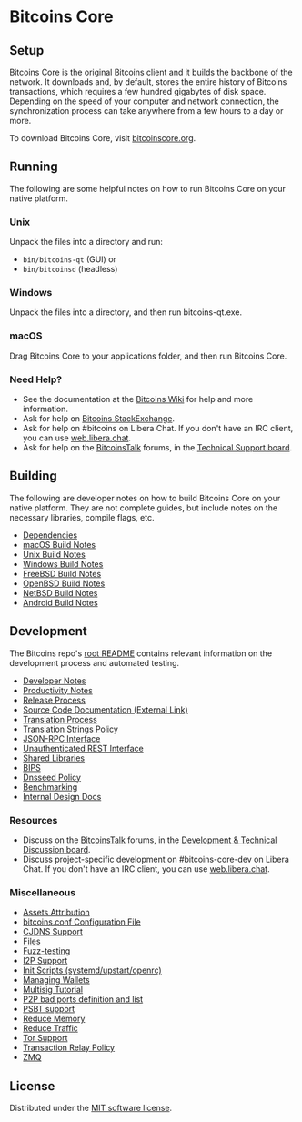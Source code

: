 Bitcoins Core
=============

Setup
---------------------
Bitcoins Core is the original Bitcoins client and it builds the backbone of the network. It downloads and, by default, stores the entire history of Bitcoins transactions, which requires a few hundred gigabytes of disk space. Depending on the speed of your computer and network connection, the synchronization process can take anywhere from a few hours to a day or more.

To download Bitcoins Core, visit [bitcoinscore.org](https://bitcoincore.org/en/download/).

Running
---------------------
The following are some helpful notes on how to run Bitcoins Core on your native platform.

### Unix

Unpack the files into a directory and run:

- `bin/bitcoins-qt` (GUI) or
- `bin/bitcoinsd` (headless)

### Windows

Unpack the files into a directory, and then run bitcoins-qt.exe.

### macOS

Drag Bitcoins Core to your applications folder, and then run Bitcoins Core.

### Need Help?

* See the documentation at the [Bitcoins Wiki](https://en.bitcoins.it/wiki/Main_Page)
for help and more information.
* Ask for help on [Bitcoins StackExchange](https://bitcoins.stackexchange.com).
* Ask for help on #bitcoins on Libera Chat. If you don't have an IRC client, you can use [web.libera.chat](https://web.libera.chat/#bitcoins).
* Ask for help on the [BitcoinsTalk](https://bitcoinstalk.org/) forums, in the [Technical Support board](https://bitcoinstalk.org/index.php?board=4.0).

Building
---------------------
The following are developer notes on how to build Bitcoins Core on your native platform. They are not complete guides, but include notes on the necessary libraries, compile flags, etc.

- [Dependencies](dependencies.md)
- [macOS Build Notes](build-osx.md)
- [Unix Build Notes](build-unix.md)
- [Windows Build Notes](build-windows.md)
- [FreeBSD Build Notes](build-freebsd.md)
- [OpenBSD Build Notes](build-openbsd.md)
- [NetBSD Build Notes](build-netbsd.md)
- [Android Build Notes](build-android.md)

Development
---------------------
The Bitcoins repo's [root README](/README.md) contains relevant information on the development process and automated testing.

- [Developer Notes](developer-notes.md)
- [Productivity Notes](productivity.md)
- [Release Process](release-process.md)
- [Source Code Documentation (External Link)](https://doxygen.bitcoinscore.org/)
- [Translation Process](translation_process.md)
- [Translation Strings Policy](translation_strings_policy.md)
- [JSON-RPC Interface](JSON-RPC-interface.md)
- [Unauthenticated REST Interface](REST-interface.md)
- [Shared Libraries](shared-libraries.md)
- [BIPS](bips.md)
- [Dnsseed Policy](dnsseed-policy.md)
- [Benchmarking](benchmarking.md)
- [Internal Design Docs](design/)

### Resources
* Discuss on the [BitcoinsTalk](https://bitcoinstalk.org/) forums, in the [Development & Technical Discussion board](https://bitcoinstalk.org/index.php?board=6.0).
* Discuss project-specific development on #bitcoins-core-dev on Libera Chat. If you don't have an IRC client, you can use [web.libera.chat](https://web.libera.chat/#bitcoins-core-dev).

### Miscellaneous
- [Assets Attribution](assets-attribution.md)
- [bitcoins.conf Configuration File](bitcoins-conf.md)
- [CJDNS Support](cjdns.md)
- [Files](files.md)
- [Fuzz-testing](fuzzing.md)
- [I2P Support](i2p.md)
- [Init Scripts (systemd/upstart/openrc)](init.md)
- [Managing Wallets](managing-wallets.md)
- [Multisig Tutorial](multisig-tutorial.md)
- [P2P bad ports definition and list](p2p-bad-ports.md)
- [PSBT support](psbt.md)
- [Reduce Memory](reduce-memory.md)
- [Reduce Traffic](reduce-traffic.md)
- [Tor Support](tor.md)
- [Transaction Relay Policy](policy/README.md)
- [ZMQ](zmq.md)

License
---------------------
Distributed under the [MIT software license](/COPYING).
